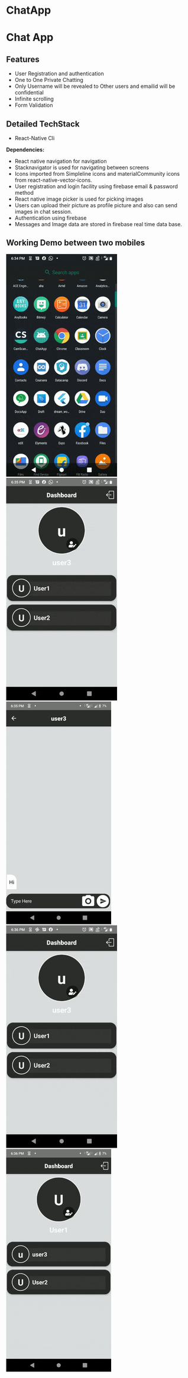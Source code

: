# ChatApp
# **Chat App**

## **Features**
- User Registration and authentication
- One to One Private Chatting
- Only Username will be revealed to Other users and emailid will be confidential
- Infinite scrolling
- Form Validation

## **Detailed TechStack**

- React-Native Cli

**Dependencies:** 

- React native navigation for navigation
- Stacknavigator is used for navigating between screens
- Icons imported from Simpleline icons and materialCommunity icons from react-native-vector-icons.
- User registration and login facility using firebase email & password method
- React native image picker is used for picking images
- Users can upload their picture as profile picture and also can send images in chat session.
- Authentication using firebase
- Messages and Image data are stored in firebase real time data base.

## **Working Demo between two mobiles**
<img src="images/first.gif" height="600">
<img src="images/user1_chat.gif" height="600">
<img src="images/user3_chat.gif" height="600"> 
<img src="images/profile_picture_setup.gif" height="600">
<img src="images/profilepic_automatic_update.gif" height="600">
